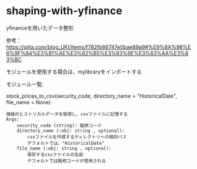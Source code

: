 # shaping-with-yfinance
yfinanceを用いたデータ整形

参考：https://qiita.com/blog_UKI/items/f782fb86747e0bae89a9#%E9%8A%98%E6%9F%84%E3%81%AE%E3%82%B5%E3%83%9E%E3%83%AA%E3%83%BC

モジュールを使用する場合は、mylibraryをインポートする

モジュール一覧:

stock_prices_to_csv(security_code, directory_name = "HistoricalDate", file_name = None)
   
    価格のヒストリカルデータを取得し、csvファイルに記憶する
    Args:
        security_code (string): 銘柄コード
        directory_name (:obj: string , optional):
            csvファイルを作成するディレクトリへの相対パス
            デフォルトでは、"HistoricalDate"
        file_name (:obj: string , optional): 
            保存するcsvファイルの名前
            デフォルトでは銘柄コードが使用される
